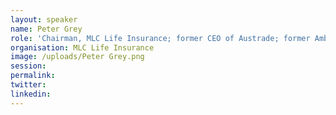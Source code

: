 ```yaml
---
layout: speaker
name: Peter Grey
role: 'Chairman, MLC Life Insurance; former CEO of Austrade; former Ambassador to the European Communities'
organisation: MLC Life Insurance
image: /uploads/Peter Grey.png
session:
permalink:
twitter:
linkedin:
---
```



